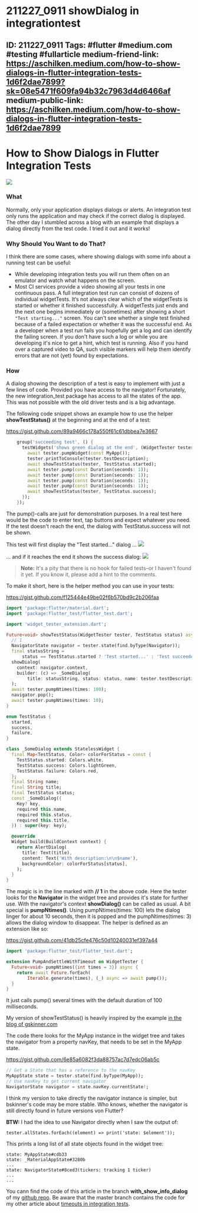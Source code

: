 # 211227_0911 showDialog in integrationtest
ID: 211227_0911 
Tags: #flutter #medium.com #testing #fullarticle 
medium-friend-link: https://aschilken.medium.com/how-to-show-dialogs-in-flutter-integration-tests-1d6f2dae7899?sk=08e5471f609fa94b32c7963d4d6466af
medium-public-link: https://aschilken.medium.com/how-to-show-dialogs-in-flutter-integration-tests-1d6f2dae7899
---

# How to Show Dialogs in Flutter Integration Tests
![](media/medium-teaser.gif)
### What
Normally, only your application displays dialogs or alerts. An integration test only runs the application and may check if the correct dialog is displayed. The other day I stumbled across a blog with an example that displays a dialog directly from the test code. I tried it out and it works!

### Why Should You Want to do That?
 I think there are some cases, where showing dialogs with some info about a running test can be useful: 
- While developing integration tests you will run them often on an emulator and watch what happens on the screen.
- Most CI services provide a video showing all your tests in one continuous pass.
A full integration test run can consist of dozens of individual widgetTests. It‘s not always clear which of the widgetTests is started or whether it finished successfully. A widgetTests just ends and the next one begins immediately or (sometimes) after showing a short ```"Test starting..."``` screen. You can't see whether a single test finished because of a failed expectation or whether it was the successful end.
As a developer when a test run fails you hopefully get a log and can identify the failing screen. If you don't have such a log or while you are developing it's nice to get a hint, which test is running. Also if you hand over a captured video to QA, such visible markers will help them identify errors that are not (yet) found by expectations. 

### How
A dialog showing the description of a test is easy to implement with just a few lines of code. Provided you have access to the navigator! Fortunately, the new integration_test package has access to all the states of the app. This was not possible with the old driver tests and is a big advantage.

The following code snippet shows an example how to use the helper **showTestStatus()** at the beginning and at the end of a test:

https://gist.github.com/89a9466c178a550f61c61dbbea7e3667

``` snippet-of-first_test.dart
    group('succeeding test', () {
      testWidgets('shows green dialog at the end', (WidgetTester tester) async {
        await tester.pumpWidget(const MyApp());
        tester.printToConsole(tester.testDescription);
        await showTestStatus(tester, TestStatus.started);
        await tester.pump(const Duration(seconds: 1));
        await tester.pump(const Duration(seconds: 1));
        await tester.pump(const Duration(seconds: 1));
        await tester.pump(const Duration(seconds: 1));
        await showTestStatus(tester, TestStatus.success);
      });
    });
```

The pump()-calls are just for demonstration purposes. In a real test here would be the code to enter text, tap buttons and expect whatever you need. If the test doesn't reach the end, the dialog with TestStatus.success will not be shown. 

This test will first display the "Test started..." dialog ...
![](media/test-started.gif)

... and if it reaches the end it shows the success dialog:
![](media/test-succeeded.gif)

> **Note:** It's a pity that there is no hook for failed tests–or I haven't found it yet. If you know it, please add a hint to the comments.

To make it short, here is the helper method you can use in your tests:

https://gist.github.com/f125444e49be02f6b570bd9c2b206faa
``` show_test_status.dart
import 'package:flutter/material.dart';
import 'package:flutter_test/flutter_test.dart';

import 'widget_tester_extension.dart';

Future<void> showTestStatus(WidgetTester tester, TestStatus status) async {
  // 1
  NavigatorState navigator = tester.state(find.byType(Navigator)); 
  final statusString =
      status == TestStatus.started ? 'Test started...' : 'Test succeeded!';
  showDialog(
    context: navigator.context,
    builder: (c) => _SomeDialog(
        title: statusString, status: status, name: tester.testDescription),
  );
  await tester.pumpNtimes(times: 100);
  navigator.pop();
  await tester.pumpNtimes(times: 10);
}

enum TestStatus {
  started,
  success,
  failure,
}

class _SomeDialog extends StatelessWidget {
  final Map<TestStatus, Color> colorForStatus = const {
    TestStatus.started: Colors.white,
    TestStatus.success: Colors.lightGreen,
    TestStatus.failure: Colors.red,
  };
  final String name;
  final String title;
  final TestStatus status;
  const _SomeDialog({
    Key? key,
    required this.name,
    required this.status,
    required this.title,
  }) : super(key: key);

  @override
  Widget build(BuildContext context) {
    return AlertDialog(
      title: Text(title),
      content: Text('With description:\n\n$name'),
      backgroundColor: colorForStatus[status],
    );
  }
}
```

The magic is in the line marked with **// 1** in the above code. Here the tester looks for the **Navigator** in the widget tree and provides it's state for further use. With the navigator's context **showDialog()** can be called as usual. A bit special is **pumpNtimes()**. Using pumpNtimes(times: 100) lets the dialog linger for about 10 seconds, then it is popped and the pumpNtimes(times: 3) allows the dialog window to disappear. The helper is defined as an extension like so:

https://gist.github.com/41db25cfe476c50d10240031ef397a44
``` widget_tester_extension.dart
import 'package:flutter_test/flutter_test.dart';

extension PumpAndSettleWithTimeout on WidgetTester {
  Future<void> pumpNtimes({int times = 3}) async {
    return await Future.forEach(
        Iterable.generate(times), (_) async => await pump());
  }
}
```

It just calls pump() several times with the default duration of 100 milliseconds.

My version of showTestStatus() is heavily inspired by the example [in the blog of gskinner.com](https://blog.gskinner.com/archives/2021/06/flutter-a-deep-dive-into-integration_test-library.html)

The code there looks for the MyApp instance in the widget tree and takes the navigator from a property navKey, that needs to be set in the MyApp state. 

https://gist.github.com/6e85a6082f3da88757ac7d7edc06ab5c
``` snipped-from-bskinners-example.dart
// Get a State that has a reference to the navKey
MyAppState state = tester.state(find.byType(MyApp));
// Use navKey to get current navigator
NavigatorState navigator = state.navKey.currentState!;
```

I think my version to take directly the navigator instance is simpler, but bskinner's code may be more stable. Who knows, whether the navigator is still directly found in future versions von Flutter? 

**BTW:** I had the idea to use Navigator directly when I saw the output of:
```
tester.allStates.forEach((element) => print('state: $element'));
``` 

This prints a long list of all state objects found in the widget tree:
``` 
state: MyAppState#cdb33
state: _MaterialAppState#3280b
...
state: NavigatorState#8ced3(tickers: tracking 1 ticker)
...
...
```

You cann find the code of this article in the branch **with_show_info_dialog** of my [github repo](https://github.com/schilken/timeout_examples/tree/with_show_info_dialog). Be aware that the master branch contains the code for my other article about [timeouts in integration tests](https://aschilken.medium.com/flutter-widget-and-integration-tests-some-surprises-about-timeouts-and-durations-3c1aae94b608).